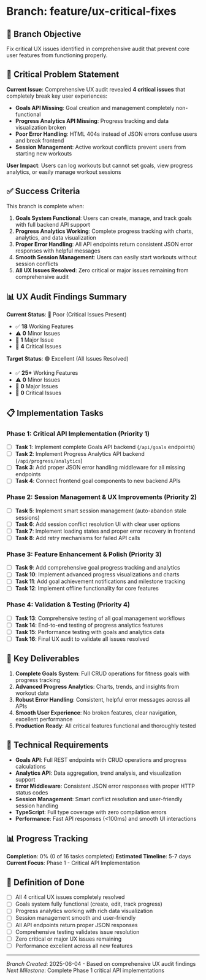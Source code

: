 # Branch: feature/ux-critical-fixes

## 🎯 Branch Objective
Fix critical UX issues identified in comprehensive audit that prevent core user features from functioning properly.

## 🚨 Critical Problem Statement
**Current Issue**: Comprehensive UX audit revealed **4 critical issues** that completely break key user experiences:
- **Goals API Missing**: Goal creation and management completely non-functional
- **Progress Analytics API Missing**: Progress tracking and data visualization broken  
- **Poor Error Handling**: HTML 404s instead of JSON errors confuse users and break frontend
- **Session Management**: Active workout conflicts prevent users from starting new workouts

**User Impact**: Users can log workouts but cannot set goals, view progress analytics, or easily manage workout sessions

## ✅ Success Criteria
This branch is complete when:
1. **Goals System Functional**: Users can create, manage, and track goals with full backend API support
2. **Progress Analytics Working**: Complete progress tracking with charts, analytics, and data visualization
3. **Proper Error Handling**: All API endpoints return consistent JSON error responses with helpful messages
4. **Smooth Session Management**: Users can easily start workouts without session conflicts
5. **All UX Issues Resolved**: Zero critical or major issues remaining from comprehensive audit

## 📊 UX Audit Findings Summary
**Current Status**: 🔴 Poor (Critical Issues Present)
- ✅ **18** Working Features  
- ⚠️ **0** Minor Issues  
- 🔶 **1** Major Issue  
- 🚨 **4** Critical Issues  

**Target Status**: 🟢 Excellent (All Issues Resolved)
- ✅ **25+** Working Features
- ⚠️ **0** Minor Issues
- 🔶 **0** Major Issues
- 🚨 **0** Critical Issues

## 📋 Implementation Tasks

### Phase 1: Critical API Implementation (Priority 1)
- [ ] **Task 1**: Implement complete Goals API backend (`/api/goals` endpoints)
- [ ] **Task 2**: Implement Progress Analytics API backend (`/api/progress/analytics`)
- [ ] **Task 3**: Add proper JSON error handling middleware for all missing endpoints
- [ ] **Task 4**: Connect frontend goal components to new backend APIs

### Phase 2: Session Management & UX Improvements (Priority 2)
- [ ] **Task 5**: Implement smart session management (auto-abandon stale sessions)
- [ ] **Task 6**: Add session conflict resolution UI with clear user options
- [ ] **Task 7**: Implement loading states and proper error recovery in frontend
- [ ] **Task 8**: Add retry mechanisms for failed API calls

### Phase 3: Feature Enhancement & Polish (Priority 3) 
- [ ] **Task 9**: Add comprehensive goal progress tracking and analytics
- [ ] **Task 10**: Implement advanced progress visualizations and charts
- [ ] **Task 11**: Add goal achievement notifications and milestone tracking
- [ ] **Task 12**: Implement offline functionality for core features

### Phase 4: Validation & Testing (Priority 4)
- [ ] **Task 13**: Comprehensive testing of all goal management workflows
- [ ] **Task 14**: End-to-end testing of progress analytics features
- [ ] **Task 15**: Performance testing with goals and analytics data
- [ ] **Task 16**: Final UX audit to validate all issues resolved

## 🎯 Key Deliverables
1. **Complete Goals System**: Full CRUD operations for fitness goals with progress tracking
2. **Advanced Progress Analytics**: Charts, trends, and insights from workout data
3. **Robust Error Handling**: Consistent, helpful error messages across all APIs
4. **Smooth User Experience**: No broken features, clear navigation, excellent performance
5. **Production Ready**: All critical features functional and thoroughly tested

## 🔧 Technical Requirements
- **Goals API**: Full REST endpoints with CRUD operations and progress calculations
- **Analytics API**: Data aggregation, trend analysis, and visualization support  
- **Error Middleware**: Consistent JSON error responses with proper HTTP status codes
- **Session Management**: Smart conflict resolution and user-friendly session handling
- **TypeScript**: Full type coverage with zero compilation errors
- **Performance**: Fast API responses (<100ms) and smooth UI interactions

## 📊 Progress Tracking
**Completion**: 0% (0 of 16 tasks completed)
**Estimated Timeline**: 5-7 days
**Current Focus**: Phase 1 - Critical API Implementation

## 🚀 Definition of Done
- [ ] All 4 critical UX issues completely resolved
- [ ] Goals system fully functional (create, edit, track progress)
- [ ] Progress analytics working with rich data visualization
- [ ] Session management smooth and user-friendly
- [ ] All API endpoints return proper JSON responses
- [ ] Comprehensive testing validates issue resolution
- [ ] Zero critical or major UX issues remaining
- [ ] Performance excellent across all new features

---
*Branch Created*: 2025-06-04 - Based on comprehensive UX audit findings
*Next Milestone*: Complete Phase 1 critical API implementations